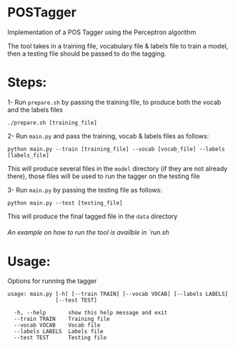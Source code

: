 # POSTagger
Implementation of a POS Tagger using the Perceptron algorithm

The tool takes in a training file, vocabulary file & labels file to train a model, then a testing file should be passed to do the tagging.

# Steps: 


1- Run `prepare.sh` by passing the training file, to produce both the vocab and the labels files

```
./prepare.sh [training_file]
```


2- Run `main.py` and pass the training, vocab & labels files as follows:

```
python main.py --train [training_file] --vocab [vocab_file] --labels [labels_file]
```
This will produce several files in the `model` directory (if they are not already there), those files will be used to run the tagger on the testing file



3- Run `main.py` by passing the testing file as follows:

```
python main.py --test [testing_file]
```
This will produce the final tagged file in the `data` directory



###### An example on how to run the tool is availble in `run.sh ###### 


# Usage:

Options for running the tagger

```
usage: main.py [-h] [--train TRAIN] [--vocab VOCAB] [--labels LABELS]
               [--test TEST]

  -h, --help       show this help message and exit
  --train TRAIN    Training file
  --vocab VOCAB    Vocab file
  --labels LABELS  Labels file
  --test TEST      Testing file
  
```

